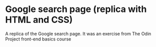 # Google search page (replica with HTML and CSS)

A replica of the Google search page. It was an exercise from The Odin Project front-end basics course 
